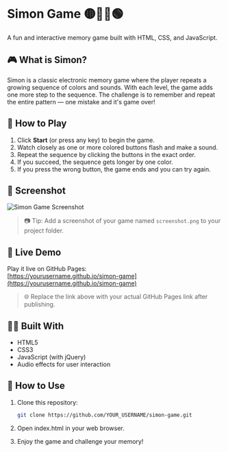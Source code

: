 # Simon Game 🟡🔵🔴🟢

A fun and interactive memory game built with HTML, CSS, and JavaScript.

## 🎮 What is Simon?

Simon is a classic electronic memory game where the player repeats a growing sequence of colors and sounds. With each level, the game adds one more step to the sequence. The challenge is to remember and repeat the entire pattern — one mistake and it's game over!

## 🧠 How to Play

1. Click **Start** (or press any key) to begin the game.
2. Watch closely as one or more colored buttons flash and make a sound.
3. Repeat the sequence by clicking the buttons in the exact order.
4. If you succeed, the sequence gets longer by one color.
5. If you press the wrong button, the game ends and you can try again.

## 📸 Screenshot

![Simon Game Screenshot](screenshot.png)

> 📷 Tip: Add a screenshot of your game named `screenshot.png` to your project folder.

## 🚀 Live Demo

Play it live on GitHub Pages:  
[https://yourusername.github.io/simon-game](https://yourusername.github.io/simon-game)

> 🌐 Replace the link above with your actual GitHub Pages link after publishing.

## 👨‍💻 Built With

- HTML5
- CSS3
- JavaScript (with jQuery)
- Audio effects for user interaction

## 📂 How to Use

1. Clone this repository:
   ```bash
   git clone https://github.com/YOUR_USERNAME/simon-game.git
2. Open index.html in your web browser.

3. Enjoy the game and challenge your memory!
